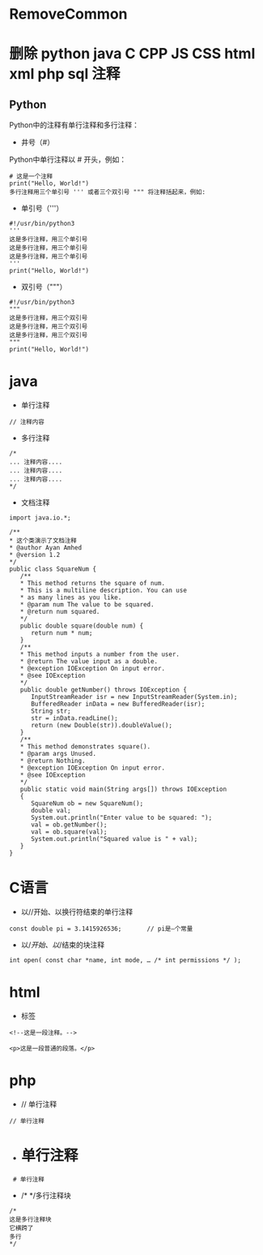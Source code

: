 # RemoveCommon

# 删除 python java C CPP JS CSS html xml  php sql 注释

## Python 

Python中的注释有单行注释和多行注释：

- 井号（#）

Python中单行注释以 # 开头，例如：

```
# 这是一个注释
print("Hello, World!")
多行注释用三个单引号 ''' 或者三个双引号 """ 将注释括起来，例如:
```

- 单引号（'''）

```
#!/usr/bin/python3 
'''
这是多行注释，用三个单引号
这是多行注释，用三个单引号 
这是多行注释，用三个单引号
'''
print("Hello, World!")
```

- 双引号（"""）
```
#!/usr/bin/python3 
"""
这是多行注释，用三个双引号
这是多行注释，用三个双引号 
这是多行注释，用三个双引号
"""
print("Hello, World!")
```

# java

- 单行注释	
```
// 注释内容
```
- 多行注释	

```
/*
... 注释内容....
... 注释内容....
... 注释内容....
*/
```

- 文档注释	

```
import java.io.*;
 
/**
* 这个类演示了文档注释
* @author Ayan Amhed
* @version 1.2
*/
public class SquareNum {
   /**
   * This method returns the square of num.
   * This is a multiline description. You can use
   * as many lines as you like.
   * @param num The value to be squared.
   * @return num squared.
   */
   public double square(double num) {
      return num * num;
   }
   /**
   * This method inputs a number from the user.
   * @return The value input as a double.
   * @exception IOException On input error.
   * @see IOException
   */
   public double getNumber() throws IOException {
      InputStreamReader isr = new InputStreamReader(System.in);
      BufferedReader inData = new BufferedReader(isr);
      String str;
      str = inData.readLine();
      return (new Double(str)).doubleValue();
   }
   /**
   * This method demonstrates square().
   * @param args Unused.
   * @return Nothing.
   * @exception IOException On input error.
   * @see IOException
   */
   public static void main(String args[]) throws IOException
   {
      SquareNum ob = new SquareNum();
      double val;
      System.out.println("Enter value to be squared: ");
      val = ob.getNumber();
      val = ob.square(val);
      System.out.println("Squared value is " + val);
   }
}
```


# C语言

- 以//开始、以换行符结束的单行注释
```
const double pi = 3.1415926536;       // pi是—个常量
```
- 以/*开始、以*/结束的块注释
```
int open( const char *name, int mode, … /* int permissions */ );
```

# html

- <!--...--> 标签

```
<!--这是一段注释。-->

<p>这是一段普通的段落。</p>
```

# php

- // 单行注释
```
// 单行注释
```
- # 单行注释
```
 # 单行注释
```
- /* */多行注释块
```
/*
这是多行注释块
它横跨了
多行
*/
```
